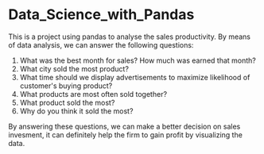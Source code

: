 ﻿# Data_Science_with_Pandas

This is a project using pandas to analyse the sales productivity. By means of data analysis, we can answer the following questions:

1. What was the best month for sales? How much was earned that month?
2. What city sold the most product?
3. What time should we display advertisements to maximize likelihood of customer's buying product?
4. What products are most often sold together?
5. What product sold the most?
6. Why do you think it sold the most?

By answering these questions, we can make a better decision on sales invesment, it can definitely help the firm to gain profit by visualizing the data.

